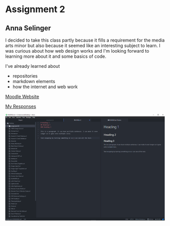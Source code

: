 # Assignment 2
## Anna Selinger

I decided to take this class partly because it fills a requirement for the media arts minor but also because it seemed like an interesting subject to learn. I was curious about how web design works and I'm looking forward to learning more about it and some basics of code.

I've already learned about
- repositories
- markdown elements
- how the internet and web work

[Moodle Website](https://moodle.umt.edu/)

[My Responses](./responses.txt)

![My Screenshot](./images/AtomScreenshot.png)

